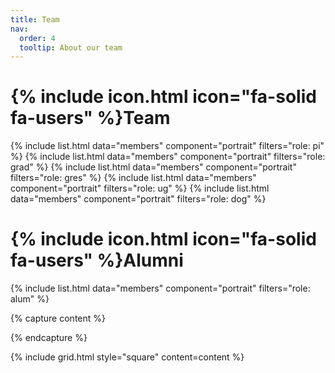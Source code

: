 ```yaml
---
title: Team
nav:
  order: 4
  tooltip: About our team
---
```


# {% include icon.html icon="fa-solid fa-users" %}Team

{% include list.html data="members" component="portrait" filters="role: pi" %}
{% include list.html data="members" component="portrait" filters="role: grad" %}
{% include list.html data="members" component="portrait" filters="role: gres" %}
{% include list.html data="members" component="portrait" filters="role: ug" %}
{% include list.html data="members" component="portrait" filters="role: dog" %}

# {% include icon.html icon="fa-solid fa-users" %}Alumni

{% include list.html data="members" component="portrait" filters="role: alum" %}

{% capture content %}

{% endcapture %}

{% include grid.html style="square" content=content %}
